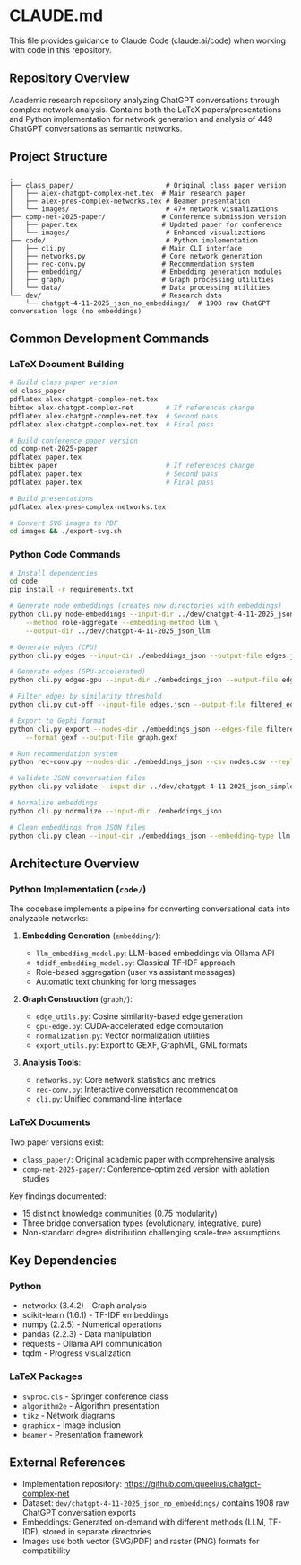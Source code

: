 # CLAUDE.md

This file provides guidance to Claude Code (claude.ai/code) when working with code in this repository.

## Repository Overview

Academic research repository analyzing ChatGPT conversations through complex network analysis. Contains both the LaTeX papers/presentations and Python implementation for network generation and analysis of 449 ChatGPT conversations as semantic networks.

## Project Structure

```
.
├── class_paper/                       # Original class paper version
│   ├── alex-chatgpt-complex-net.tex  # Main research paper
│   ├── alex-pres-complex-networks.tex # Beamer presentation
│   └── images/                        # 47+ network visualizations
├── comp-net-2025-paper/              # Conference submission version
│   ├── paper.tex                     # Updated paper for conference
│   └── images/                        # Enhanced visualizations
├── code/                              # Python implementation
│   ├── cli.py                        # Main CLI interface
│   ├── networks.py                   # Core network generation
│   ├── rec-conv.py                   # Recommendation system
│   ├── embedding/                    # Embedding generation modules
│   ├── graph/                        # Graph processing utilities
│   └── data/                         # Data processing utilities
└── dev/                              # Research data
    └── chatgpt-4-11-2025_json_no_embeddings/  # 1908 raw ChatGPT conversation logs (no embeddings)

```

## Common Development Commands

### LaTeX Document Building

```bash
# Build class paper version
cd class_paper
pdflatex alex-chatgpt-complex-net.tex
bibtex alex-chatgpt-complex-net        # If references change
pdflatex alex-chatgpt-complex-net.tex  # Second pass
pdflatex alex-chatgpt-complex-net.tex  # Final pass

# Build conference paper version  
cd comp-net-2025-paper
pdflatex paper.tex
bibtex paper                           # If references change
pdflatex paper.tex                     # Second pass
pdflatex paper.tex                     # Final pass

# Build presentations
pdflatex alex-pres-complex-networks.tex

# Convert SVG images to PDF
cd images && ./export-svg.sh
```

### Python Code Commands

```bash
# Install dependencies
cd code
pip install -r requirements.txt

# Generate node embeddings (creates new directories with embeddings)
python cli.py node-embeddings --input-dir ../dev/chatgpt-4-11-2025_json_no_embeddings \
    --method role-aggregate --embedding-method llm \
    --output-dir ../dev/chatgpt-4-11-2025_json_llm

# Generate edges (CPU)
python cli.py edges --input-dir ./embeddings_json --output-file edges.json

# Generate edges (GPU-accelerated)
python cli.py edges-gpu --input-dir ./embeddings_json --output-file edges.json

# Filter edges by similarity threshold
python cli.py cut-off --input-file edges.json --output-file filtered_edges.json --cutoff 0.7

# Export to Gephi format
python cli.py export --nodes-dir ./embeddings_json --edges-file filtered_edges.json \
    --format gexf --output-file graph.gexf

# Run recommendation system
python rec-conv.py --nodes-dir ./embeddings_json --csv nodes.csv --repl

# Validate JSON conversation files
python cli.py validate --input-dir ../dev/chatgpt-4-11-2025_json_simple

# Normalize embeddings
python cli.py normalize --input-dir ./embeddings_json

# Clean embeddings from JSON files
python cli.py clean --input-dir ./embeddings_json --embedding-type llm
```

## Architecture Overview

### Python Implementation (`code/`)

The codebase implements a pipeline for converting conversational data into analyzable networks:

1. **Embedding Generation** (`embedding/`):
   - `llm_embedding_model.py`: LLM-based embeddings via Ollama API
   - `tdidf_embedding_model.py`: Classical TF-IDF approach
   - Role-based aggregation (user vs assistant messages)
   - Automatic text chunking for long messages

2. **Graph Construction** (`graph/`):
   - `edge_utils.py`: Cosine similarity-based edge generation
   - `gpu-edge.py`: CUDA-accelerated edge computation
   - `normalization.py`: Vector normalization utilities
   - `export_utils.py`: Export to GEXF, GraphML, GML formats

3. **Analysis Tools**:
   - `networks.py`: Core network statistics and metrics
   - `rec-conv.py`: Interactive conversation recommendation
   - `cli.py`: Unified command-line interface

### LaTeX Documents

Two paper versions exist:
- `class_paper/`: Original academic paper with comprehensive analysis
- `comp-net-2025-paper/`: Conference-optimized version with ablation studies

Key findings documented:
- 15 distinct knowledge communities (0.75 modularity)
- Three bridge conversation types (evolutionary, integrative, pure)
- Non-standard degree distribution challenging scale-free assumptions

## Key Dependencies

### Python
- networkx (3.4.2) - Graph analysis
- scikit-learn (1.6.1) - TF-IDF embeddings
- numpy (2.2.5) - Numerical operations
- pandas (2.2.3) - Data manipulation
- requests - Ollama API communication
- tqdm - Progress visualization

### LaTeX Packages
- `svproc.cls` - Springer conference class
- `algorithm2e` - Algorithm presentation
- `tikz` - Network diagrams
- `graphicx` - Image inclusion
- `beamer` - Presentation framework

## External References

- Implementation repository: https://github.com/queelius/chatgpt-complex-net
- Dataset: `dev/chatgpt-4-11-2025_json_no_embeddings/` contains 1908 raw ChatGPT conversation exports
- Embeddings: Generated on-demand with different methods (LLM, TF-IDF), stored in separate directories
- Images use both vector (SVG/PDF) and raster (PNG) formats for compatibility